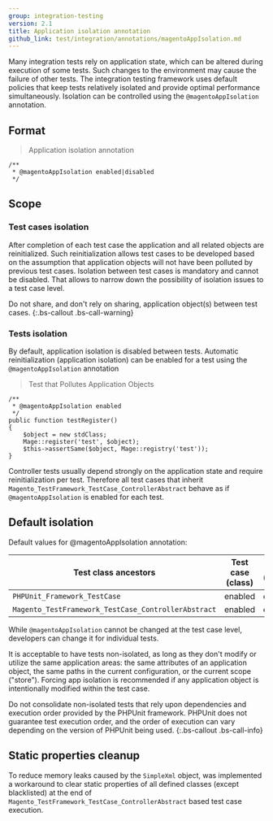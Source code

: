 ```yaml
---
group: integration-testing
version: 2.1
title: Application isolation annotation
github_link: test/integration/annotations/magentoAppIsolation.md
---
```


Many integration tests rely on application state, which can be altered during execution of some tests.
Such changes to the environment may cause the failure of other tests.
The integration testing framework uses default policies that keep tests relatively isolated and provide optimal performance simultaneously.
Isolation can be controlled using the `@magentoAppIsolation` annotation.

## Format

> Application isolation annotation

```php?start_inline=1
/**
 * @magentoAppIsolation enabled|disabled
 */
```

## Scope

### Test cases isolation

After completion of each test case the application and all related objects are reinitialized.
Such reinitialization allows test cases to be developed based on the assumption that application objects will not have been polluted by previous test cases.
Isolation between test cases is mandatory and cannot be disabled.
That allows to narrow down the possibility of isolation issues to a test case level.

Do not share, and don't rely on sharing, application object(s) between test cases.
{:.bs-callout .bs-call-warning}

### Tests isolation

By default, application isolation is disabled between tests.
Automatic reinitialization (application isolation) can be enabled for a test using the `@magentoAppIsolation` annotation

> Test that Pollutes Application Objects

```php?start_inline=1
/**
 * @magentoAppIsolation enabled
 */
public function testRegister()
{
    $object = new stdClass;
    Mage::register('test', $object);
    $this->assertSame($object, Mage::registry('test'));
}
```

Controller tests usually depend strongly on the application state and require reinitialization per test.
Therefore all test cases that inherit `Magento_TestFramework_TestCase_ControllerAbstract` behave as if `@magentoAppIsolation` is enabled for each test.

## Default isolation

Default values for @magentoAppIsolation annotation:

Test class ancestors|Test case (class)|Test (method)
---|---|---
`PHPUnit_Framework_TestCase`|enabled|disabled
`Magento_TestFramework_TestCase_ControllerAbstract`|enabled|enabled

While `@magentoAppIsolation` cannot be changed at the test case level, developers can change it for individual tests.

It is acceptable to have tests non-isolated, as long as they don't modify or utilize the same application areas: the same attributes of an application object, the same paths in the current configuration, or the current scope ("store").
Forcing app isolation is recommended if any application object is intentionally modified within the test case.

Do not consolidate non-isolated tests that rely upon dependencies and execution order provided by the PHPUnit framework.
PHPUnit does not guarantee test execution order, and the order of execution can vary depending on the version of PHPUnit being used.
{:.bs-callout .bs-call-info}

## Static properties cleanup

To reduce memory leaks caused by the `SimpleXml` object, was implemented a workaround to clear static properties of all defined classes (except blacklisted) at the end of `Magento_TestFramework_TestCase_ControllerAbstract` based test case execution.